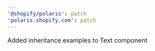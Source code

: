 ```yaml
---
'@shopify/polaris': patch
'polaris.shopify.com': patch
---
```


Added inheritance examples to Text component
